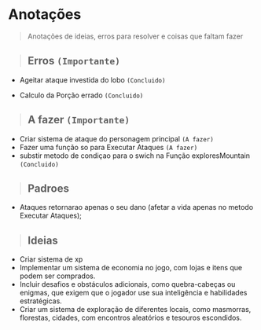 # Anotações

> Anotações de ideias, erros para resolver e coisas que faltam fazer

> ## Erros `(Importante)`

- Ageitar ataque investida do lobo `(Concluido)`

- Calculo da Porção errado `(Concluido)`


> ## A fazer `(Importante)`

- Criar sistema de ataque do personagem principal `(A fazer)`
- Fazer uma função so para Executar Ataques `(A fazer)`
- substir metodo de condiçao para o swich na Função exploresMountain `(Concluido)`

> ## Padroes 

- Ataques retornarao apenas o seu dano (afetar a vida apenas no metodo Executar Ataques);

> ## Ideias

- Criar sistema de xp
- Implementar um sistema de economia no jogo, com lojas e itens que podem ser comprados.
- Incluir desafios e obstáculos adicionais, como quebra-cabeças ou enigmas, que exigem que o jogador use sua inteligência e habilidades estratégicas.
- Criar um sistema de exploração de diferentes locais, como masmorras, florestas, cidades, com encontros aleatórios e tesouros escondidos.
